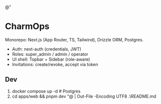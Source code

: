 @"
# CharmOps

Monorepo: Next.js (App Router, TS, Tailwind), Drizzle ORM, Postgres.
- Auth: next-auth (credentials, JWT)
- Roles: super_admin / admin / operator
- UI shell: Topbar + Sidebar (role-aware)
- Invitations: create/revoke, accept via token

## Dev
1) docker compose up -d   # Postgres
2) cd apps/web && pnpm dev
"@ | Out-File -Encoding UTF8 .\README.md
